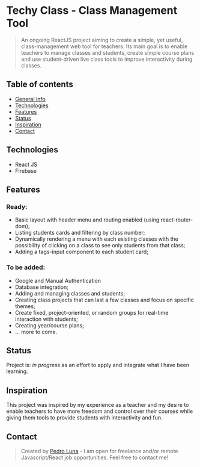 # Techy Class - Class Management Tool
> An ongoing ReactJS project aiming to create a simple, yet useful, class-management web tool for teachers. Its main goal is to enable teachers to manage classes and students, create simple course plans and use student-driven live class tools to improve interactivity during classes.

## Table of contents
* [General info](#general-info)
* [Technologies](#technologies)
* [Features](#features)
* [Status](#status)
* [Inspiration](#inspiration)
* [Contact](#contact)

## Technologies
* React JS
* Firebase

## Features
### Ready:
* Basic layout with header menu and routing enabled (using react-router-dom);
* Listing students cards and filtering by class number;
* Dynamically rendering a menu with each existing classes with the possibility of clicking on a class to see only students from that class;
* Adding a tags-input component to each student card;

### To be added:
* Google and Manual Authentication
* Database integration;
* Adding and managing classes and students;
* Creating class projects that can last a few classes and focus on specific themes;
* Create fixed, project-oriented, or random groups for real-time interaction with students;
* Creating year/course plans;
* ... more to come.

## Status
Project is: _in progress_ as an effort to apply and integrate what I have been learning.

## Inspiration
This project was inspired by my experience as a teacher and my desire to enable teachers to have more freedom and control over their courses while giving them tools to provide students with interactivity and fun.

## Contact
> Created by [Pedro Luna](https://github.com/pedro-cal) - I am open for freelance and/or remote Javascript/React job opportunities. Feel free to contact me!
